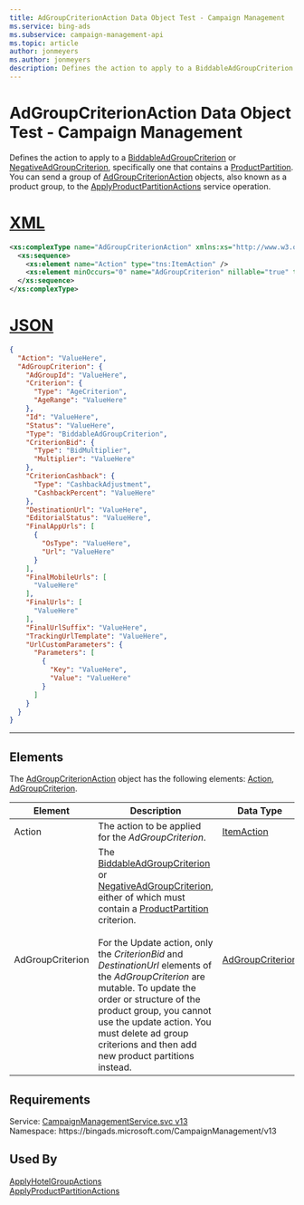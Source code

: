 ```yaml
---
title: AdGroupCriterionAction Data Object Test - Campaign Management
ms.service: bing-ads
ms.subservice: campaign-management-api
ms.topic: article
author: jonmeyers
ms.author: jonmeyers
description: Defines the action to apply to a BiddableAdGroupCriterion or NegativeAdGroupCriterion, specifically one that contains a ProductPartition.(test)
---
```

# AdGroupCriterionAction Data Object Test - Campaign Management
Defines the action to apply to a [BiddableAdGroupCriterion](biddableadgroupcriterion.md) or [NegativeAdGroupCriterion](negativeadgroupcriterion.md), specifically one that contains a [ProductPartition](productpartition.md). You can send a group of [AdGroupCriterionAction](adgroupcriterionaction.md) objects, also known as a product group, to the [ApplyProductPartitionActions](applyproductpartitionactions.md) service operation.

# [XML](#tab/xml)

```xml
<xs:complexType name="AdGroupCriterionAction" xmlns:xs="http://www.w3.org/2001/XMLSchema">
  <xs:sequence>
    <xs:element name="Action" type="tns:ItemAction" />
    <xs:element minOccurs="0" name="AdGroupCriterion" nillable="true" type="tns:AdGroupCriterion" />
  </xs:sequence>
</xs:complexType>
```

# [JSON](#tab/json)

```json
{
  "Action": "ValueHere",
  "AdGroupCriterion": {
    "AdGroupId": "ValueHere",
    "Criterion": {
      "Type": "AgeCriterion",
      "AgeRange": "ValueHere"
    },
    "Id": "ValueHere",
    "Status": "ValueHere",
    "Type": "BiddableAdGroupCriterion",
    "CriterionBid": {
      "Type": "BidMultiplier",
      "Multiplier": "ValueHere"
    },
    "CriterionCashback": {
      "Type": "CashbackAdjustment",
      "CashbackPercent": "ValueHere"
    },
    "DestinationUrl": "ValueHere",
    "EditorialStatus": "ValueHere",
    "FinalAppUrls": [
      {
        "OsType": "ValueHere",
        "Url": "ValueHere"
      }
    ],
    "FinalMobileUrls": [
      "ValueHere"
    ],
    "FinalUrls": [
      "ValueHere"
    ],
    "FinalUrlSuffix": "ValueHere",
    "TrackingUrlTemplate": "ValueHere",
    "UrlCustomParameters": {
      "Parameters": [
        {
          "Key": "ValueHere",
          "Value": "ValueHere"
        }
      ]
    }
  }
}
```

-----

## <a name="elements"></a>Elements

The [AdGroupCriterionAction](adgroupcriterionaction.md) object has the following elements: [Action](#action), [AdGroupCriterion](#adgroupcriterion).

|Element|Description|Data Type|
|-----------|---------------|-------------|
|<a name="action"></a>Action|The action to be applied for the *AdGroupCriterion*.|[ItemAction](itemaction.md)|
|<a name="adgroupcriterion"></a>AdGroupCriterion|The [BiddableAdGroupCriterion](biddableadgroupcriterion.md) or [NegativeAdGroupCriterion](negativeadgroupcriterion.md), either of which must contain a [ProductPartition](productpartition.md) criterion.<br/><br/>For the Update action, only the *CriterionBid* and *DestinationUrl* elements of the *AdGroupCriterion* are mutable. To update the order or structure of the product group, you cannot use the update action. You must delete ad group criterions and then add new product partitions instead.|[AdGroupCriterion](adgroupcriterion.md)|

## Requirements
Service: [CampaignManagementService.svc v13](https://campaign.api.bingads.microsoft.com/Api/Advertiser/CampaignManagement/v13/CampaignManagementService.svc)  
Namespace: https\://bingads.microsoft.com/CampaignManagement/v13  

## Used By
[ApplyHotelGroupActions](applyhotelgroupactions.md)  
[ApplyProductPartitionActions](applyproductpartitionactions.md)  
